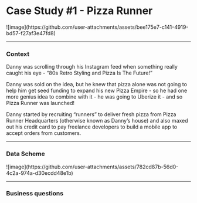 <h1>Case Study #1 - Pizza Runner</h1>
![image](https://github.com/user-attachments/assets/bee175e7-c141-4919-bd57-f27af3e47fd8)
<hr>
<h3>Context</h3>
Danny was scrolling through his Instagram feed when something really caught his eye - “80s Retro Styling and Pizza Is The Future!”

Danny was sold on the idea, but he knew that pizza alone was not going to help him get seed funding to expand his new Pizza Empire - so he had one more genius idea to combine with it - he was going to Uberize it - and so Pizza Runner was launched!

Danny started by recruiting “runners” to deliver fresh pizza from Pizza Runner Headquarters (otherwise known as Danny’s house) and also maxed out his credit card to pay freelance developers to build a mobile app to accept orders from customers.
<hr>
<h3>Data Scheme</h3>
![image](https://github.com/user-attachments/assets/782cd87b-56d0-4c2a-974a-d30ecdd48e1b)
<hr>
<h3>Business questions</h3>
